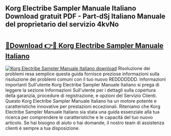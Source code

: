 ## Korg Electribe Sampler Manuale Italiano Download gratuit PDF - Part-dSj Italiano Manuale del proprietario del servizio 4kvNo

# <h2><a href="http://dfg53m7.blite.top/?on=Korg+Electribe+Sampler+Manuale+Italiano">🔗Download 👉🔴 Korg Electribe Sampler Manuale Italiano</a></h2>

[![Korg Electribe Sampler Manuale Italiano download](https://i.imgur.com/lujVjoI.png)](http://dfg53m7.blite.top/?on=Korg+Electribe+Sampler+Manuale+Italiano)
Risoluzione dei problemi resa semplice questa guida fornisce preziose informazioni sulla risoluzione dei problemi comuni con il tuo nuovo REDDDDDDD. Informazioni importanti Sull'utente Korg Electribe Sampler Manuale Italiano si prega di leggere la sezione Informazioni Sull'utente per i dettagli sulla copertura della garanzia, procedure di registrazione, e opzioni del Servizio Clienti. Questo Korg Electribe Sampler Manuale Italiano ha un motore potente e caratteristiche innovative per prestazioni eccezionali. Riteniamo che Korg Electribe Sampler Manuale Italiano sia stata una guida essenziale alla tua ricerca per comprendere le caratteristiche e le capacità del tuo nuovo articolo. Se hai bisogno di aiuto o hai domande, il nostro team di assistenza clienti è sempre a tua disposizione.
